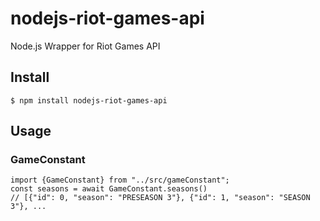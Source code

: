 # nodejs-riot-games-api
Node.js Wrapper for Riot Games API

## Install

```shell
$ npm install nodejs-riot-games-api
```

## Usage

### GameConstant

```node
import {GameConstant} from "../src/gameConstant";
const seasons = await GameConstant.seasons()
// [{"id": 0, "season": "PRESEASON 3"}, {"id": 1, "season": "SEASON 3"}, ...
```